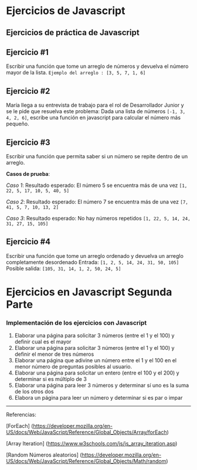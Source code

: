 # Ejercicios de Javascript
## Ejercicios de práctica de Javascript


## Ejercicio #1
Escribir una función que tome un arreglo de números y devuelva el número mayor de la lista. 
``` Ejemplo del arreglo : [3, 5, 7, 1, 6] ```

## Ejercicio #2
María llega a su entrevista de trabajo para el rol de Desarrollador Junior y se le pide que resuelva este problema:
Dada una lista de números `[-1, 3, 4, 2, 6]`, escribe una función en javascript para calcular el número más pequeño.

## Ejercicio #3
Escribir una función que permita saber si un número se repite dentro de un arreglo.

> 
**Casos de prueba**:

_Caso 1_: Resultado esperado: El número 5 se encuentra más de una vez
```[1, 22, 5, 17, 10, 5, 40, 5]```

_Caso 2_: Resultado esperado: El número 7 se encuentra más de una vez
```[7, 41, 5, 7, 10, 13, 2]```

_Caso 3_: Resultado esperado: No hay números repetidos
```[1, 22, 5, 14, 24, 31, 27, 15, 105]```

## Ejercicio #4
Escribir una función que tome un arreglo ordenado y devuelva un arreglo completamente desordenado
Entrada: ```[1, 2, 5, 14, 24, 31, 50, 105]```
Posible salida: ```[105, 31, 14, 1, 2, 50, 24, 5]```



# Ejercicios en Javascript Segunda Parte
### Implementación de los ejercicios con Javascript

1. Elaborar una página para solicitar 3 números (entre el 1 y el 100)  y definir cual es el mayor
2. Elaborar una página para solicitar 3 números (entre el 1 y el 100)  y definir el menor de tres números
3. Elaborar una página que adivine un número entre el 1 y el 100 en el menor número de preguntas posibles al usuario. 
4. Elaborar una página para solicitar un entero (entre el 100 y el 200) y determinar si es múltiplo de 3
5. Elaborar una página para leer 3 números y determinar sí uno es la suma de los otros dos
6. Elabora un página para leer un número y determinar si es par o impar

---


Referencias:

[ForEach] (https://developer.mozilla.org/en-US/docs/Web/JavaScript/Reference/Global_Objects/Array/forEach)

[Array Iteration] (https://www.w3schools.com/js/js_array_iteration.asp)

[Random Números aleatorios] (https://developer.mozilla.org/en-US/docs/Web/JavaScript/Reference/Global_Objects/Math/random)
